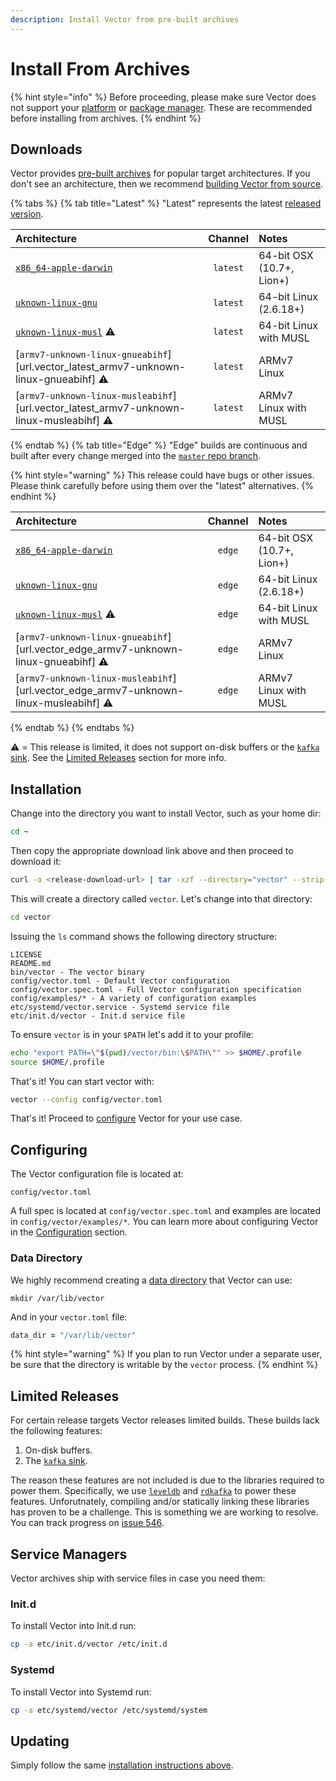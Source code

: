 ```yaml
---
description: Install Vector from pre-built archives
---
```


# Install From Archives

{% hint style="info" %}
Before proceeding, please make sure Vector does not support your
[platform][docs.platforms] or [package manager][docs.package_managers]. These
are recommended before installing from archives.
{% endhint %}

## Downloads

Vector provides [pre-built archives][url.releases] for popular target
architectures. If you don't see an architecture, then we recommend
[building Vector from source][docs.from_source].

{% tabs %}
{% tab title="Latest" %}
"Latest" represents the latest [released version][url.releases].

| Architecture | Channel | Notes |
| :------------| :-----: | :---- |
| [`x86_64-apple-darwin`][url.vector_latest_x86_64-apple-darwin] | `latest` | 64-bit OSX (10.7+, Lion+) |
| [`uknown-linux-gnu`][url.vector_latest_x86_64-unknown-linux-gnu] | `latest` | 64-bit Linux (2.6.18+) |
| [`uknown-linux-musl`][url.vector_latest_x86_64-unknown-linux-musl] ⚠️ | `latest` | 64-bit Linux with MUSL |
| [`armv7-unknown-linux-gnueabihf`][url.vector_latest_armv7-unknown-linux-gnueabihf] ⚠️ | `latest` | ARMv7 Linux |
| [`armv7-unknown-linux-musleabihf`][url.vector_latest_armv7-unknown-linux-musleabihf] ⚠️ | `latest` | ARMv7 Linux with MUSL |

{% endtab %}
{% tab title="Edge" %}
"Edge" builds are continuous and built after every change merged into
the [`master` repo branch][url.vector_repo].

{% hint style="warning" %}
This release could have bugs or other issues. Please think carefully before
using them over the "latest" alternatives.
{% endhint %}

| Architecture | Channel | Notes |
| :------------| :-----: | :---- |
| [`x86_64-apple-darwin`][url.vector_edge_x86_64-apple-darwin] | `edge` | 64-bit OSX (10.7+, Lion+) |
| [`uknown-linux-gnu`][url.vector_edge_x86_64-unknown-linux-gnu] | `edge` | 64-bit Linux (2.6.18+) |
| [`uknown-linux-musl`][url.vector_edge_x86_64-unknown-linux-musl] ⚠️ | `edge` | 64-bit Linux with MUSL |
| [`armv7-unknown-linux-gnueabihf`][url.vector_edge_armv7-unknown-linux-gnueabihf] ⚠️ | `edge` | ARMv7 Linux |
| [`armv7-unknown-linux-musleabihf`][url.vector_edge_armv7-unknown-linux-musleabihf] ⚠️ | `edge` | ARMv7 Linux with MUSL |
{% endtab %}
{% endtabs %}

⚠️ = This release is limited, it does not support on-disk buffers or the [`kafka` sink][docs.kafka_sink]. See the [Limited Releases](#limited-releases) section for more info.


## Installation

Change into the directory you want to install Vector, such as your home dir:

```bash
cd ~
```

Then copy the appropriate download link above and then proceed to download it:

```bash
curl -o <release-download-url> | tar -xzf --directory="vector" --strip-components=1
```

This will create a directory called `vector`. Let's change into that directory:

```bash
cd vector
```

Issuing the `ls` command shows the following directory structure:

```
LICENSE
README.md
bin/vector - The vector binary
config/vector.toml - Default Vector configuration
config/vector.spec.toml - Full Vector configuration specification
config/examples/* - A variety of configuration examples
etc/systemd/vector.service - Systemd service file
etc/init.d/vector - Init.d service file
```

To ensure `vector` is in your `$PATH` let's add it to your profile:

```bash
echo "export PATH=\"$(pwd)/vector/bin:\$PATH\"" >> $HOME/.profile
source $HOME/.profile
```

That's it! You can start vector with:

```bash
vector --config config/vector.toml
```

That's it! Proceed to [configure](#configuring) Vector for your use case.


## Configuring

The Vector configuration file is located at:

```
config/vector.toml
```

A full spec is located at `config/vector.spec.toml` and examples are
located in `config/vector/examples/*`. You can learn more about configuring
Vector in the [Configuration][docs.configuration] section.

### Data Directory

We highly recommend creating a [data directory][docs.data_directory] that Vector
can use:

```
mkdir /var/lib/vector
```

And in your `vector.toml` file:

```coffeescript
data_dir = "/var/lib/vector"
```

{% hint style="warning" %}
If you plan to run Vector under a separate user, be sure that the directory
is writable by the `vector` process.
{% endhint %}

## Limited Releases

For certain release targets Vector releases limited builds. These builds lack
the following features:

1. On-disk buffers.
2. The [`kafka` sink][docs.kafka_sink].

The reason these features are not included is due to the libraries required
to power them. Specifically, we use [`leveldb`][url.leveldb] and
[`rdkafka`][url.rdkafka] to power these features. Unforutnately, compiling
and/or statically linking these libraries has proven to be a challenge. This
is something we are working to resolve. You can track progress on
[issue 546][url.issue_661].

## Service Managers

Vector archives ship with service files in case you need them:

### Init.d

To install Vector into Init.d run:

```bash
cp -a etc/init.d/vector /etc/init.d
```

### Systemd

To install Vector into Systemd run:

```bash
cp -a etc/systemd/vector /etc/systemd/system
```

## Updating

Simply follow the same [installation instructions above](#installation).


[docs.configuration]: ../../../usage/configuration
[docs.data_directory]: ../../../usage/configuration/README.md#data-directory
[docs.from_source]: ../../../setup/installation/manual/from-source.md
[docs.kafka_sink]: ../../../usage/configuration/sinks/kafka.md
[docs.package_managers]: ../../../setup/installation/package-managers
[docs.platforms]: ../../../setup/installation/platforms
[url.issue_661]: https://github.com/timberio/vector/issues/661
[url.leveldb]: https://github.com/google/leveldb
[url.rdkafka]: https://github.com/edenhill/librdkafka
[url.releases]: https://github.com/timberio/vector/releases
[url.vector_edge_x86_64-apple-darwin]: https://packages.timber.io/vector/edge/vector-edge-x86_64-apple-darwin.tar.gz
[url.vector_edge_x86_64-unknown-linux-gnu]: https://packages.timber.io/vector/edge/vector-edge-x86_64-unknown-linux-gnu.tar.gz
[url.vector_edge_x86_64-unknown-linux-musl]: https://packages.timber.io/vector/edge/vector-edge-x86_64-unknown-linux-musl.tar.gz
[url.vector_latest_x86_64-apple-darwin]: https://packages.timber.io/vector/latest/vector-latest-x86_64-apple-darwin.tar.gz
[url.vector_latest_x86_64-unknown-linux-gnu]: https://packages.timber.io/vector/latest/vector-latest-x86_64-unknown-linux-gnu.tar.gz
[url.vector_latest_x86_64-unknown-linux-musl]: https://packages.timber.io/vector/latest/vector-latest-x86_64-unknown-linux-musl.tar.gz
[url.vector_repo]: https://github.com/timberio/vector
